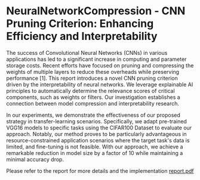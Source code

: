 # NeuralNetworkCompression - CNN Pruning Criterion: Enhancing Efficiency and Interpretability
The success of Convolutional Neural Networks (CNNs) in various applications has led to a significant increase in computing and parameter storage costs. Recent efforts have focused on pruning and compressing the weights of multiple layers to reduce these overheads while preserving performance [1]. This report introduces a novel CNN pruning criterion driven by the interpretability of neural networks. We leverage explainable AI principles to automatically determine the relevance scores of critical components, such as weights or filters. Our investigation establishes a connection between model compression and interpretability research.

In our experiments, we demonstrate the effectiveness of our proposed strategy in transfer-learning scenarios. Specifically, we adapt pre-trained VGG16 models to specific tasks using the CIFAR100 Dataset to evaluate our approach. Notably, our method proves to be particularly advantageous in resource-constrained application scenarios where the target task's data is limited, and fine-tuning is not feasible. With our approach, we achieve a remarkable reduction in model size by a factor of 10 while maintaining a minimal accuracy drop.

Please refer to the report for more details and the implementation [report.pdf](https://github.com/gvescape/NeuralNetworkCompression/blob/main/Deep_Neural_Network_Compression-Final%20Report-1.pdf)
